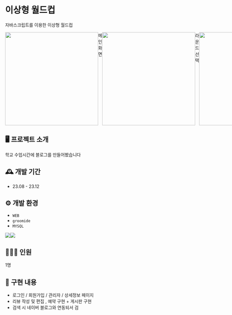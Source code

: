 # 이상형 월드컵 
자바스크립트를 이용한 이상형 월드컵 <br>
<div style="display: flex; justify-content: space-between;">
    <img src="https://github.com/kimnambin/IdolWorldCup/assets/127464935/8d9d9b63-7933-4e67-9686-16ce04108a0e" width="300"> 메인 화면
    <img src="https://github.com/kimnambin/IdolWorldCup/assets/127464935/3bbd9d8a-883c-46e5-b677-712662e3b973" width="300"> 라운드 선택 
     <img src="https://github.com/kimnambin/IdolWorldCup/assets/127464935/fef409ef-5e4c-4eb3-9d57-b8a41333ff76" width="300"> 라운드 진행
    <img src="https://github.com/kimnambin/IdolWorldCup/assets/127464935/9b915f67-a36b-4f67-b46f-4fb4bbf99a6d" width="300"> 우승자
   <img src="https://github.com/kimnambin/IdolWorldCup/assets/127464935/fdc0ad98-2d2a-4416-83cc-a771230aac2e" width="300"> 랭킹
</div>





## 🖥️ 프로젝트 소개
학교 수업시간에 블로그를 만들어봤습니다
<br>

## 🕰️ 개발 기간
* 23.08 - 23.12


## ⚙️ 개발 환경
- `WEB`
- `groomide`
- `MYSQL`
<div class= "contanier" style="display:flex; flex-direction:row;">
    <img src="https://img.shields.io/badge/JSP-007396?style=for-the-badge&logo=Java&logoColor=white"> 
    <img src="https://img.shields.io/badge/MySQL-4479A1?style=for-the-badge&logo=MySQL&logoColor=white"> 
    

</div>


## 🧑‍🤝‍🧑 인원
1명

## 📌 구현 내용
- 로그인 / 회원가입 / 관리자 / 상세정보 페이지
- 리뷰 작성 및 편집 , 예약 구현 + 게시판 구현
- 검색 시 네이버 블로그와 연동되서 검

